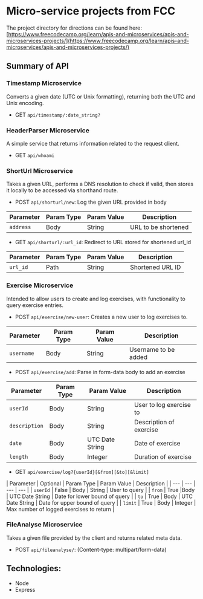 # Micro-service projects from FCC

The project directory for directions can be found here:
[https://www.freecodecamp.org/learn/apis-and-microservices/apis-and-microservices-projects/](https://www.freecodecamp.org/learn/apis-and-microservices/apis-and-microservices-projects/)

## Summary of API

### Timestamp Microservice
Converts a given date (UTC or Unix formatting), returning both the UTC and Unix encoding.

- GET `api/timestamp/:date_string?`

### HeaderParser Microservice
A simple service that returns information related to the request client.

- GET `api/whoami`

### ShortUrl Microservice
Takes a given URL, performs a DNS resolution to check if valid, then stores it locally to be accessed
via shorthand route.

- POST `api/shorturl/new`: Log the given URL provided in body

| Parameter | Param Type | Param Value | Description |
| --- | --- | --- | --- |
| `address` | Body | String | URL to be shortened |

- GET `api/shorturl/:url_id`: Redirect to URL stored for shortened url_id

| Parameter | Param Type | Param Value | Description |
| --- | --- | --- | --- |
| `url_id` | Path | String | Shortened URL ID |

### Exercise Microservice
Intended to allow users to create and log exercises, with functionality to query exercise entries.

- POST `api/exercise/new-user`: Creates a new user to log exercises to.

| Parameter | Param Type | Param Value | Description |
| --- | --- | --- | --- |
| `username` | Body | String | Username to be added |

- POST `api/exercise/add`: Parse in form-data body to add an exercise 

| Parameter | Param Type | Param Value | Description |
| --- | --- | --- | --- |
| `userId` | Body | String | User to log exercise to |
| `description` | Body | String | Description of exercise |
| `date` | Body | UTC Date String | Date of exercise |
| `length` | Body | Integer | Duration of exercise |

- GET `api/exercise/log?{userId}[&from][&to][&limit]` 

| Parameter | Optional | Param Type | Param Value | Description |
| --- | --- | --- | --- |
| `userId` | False | Body | String | User to query |
| `from` | True |Body | UTC Date String | Date for lower bound of query |
| `to` | True | Body | UTC Date String | Date for upper bound of query |
| `limit` | True | Body | Integer | Max number of logged exercises to return |

### FileAnalyse Microservice
Takes a given file provided by the client and returns related meta data.
- POST `api/fileanalyse/`: (Content-type: multipart/form-data)

## Technologies:
- Node
- Express